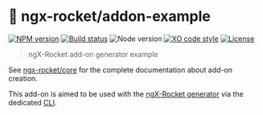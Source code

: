 # :rocket: ngx-rocket/addon-example

[![NPM version](https://img.shields.io/npm/v/generator-addon-example.svg)](https://www.npmjs.com/package/generator-addon-example)
[![Build status](https://img.shields.io/travis/ngx-rocket/addon-example/master.svg)](https://travis-ci.org/ngx-rocket/addon-example)
![Node version](https://img.shields.io/badge/node-%3E%3D6.0.0-brightgreen.svg)
[![XO code style](https://img.shields.io/badge/code_style-XO-5ed9c7.svg)](https://github.com/sindresorhus/xo)
[![License](https://img.shields.io/badge/license-MIT-blue.svg)](LICENSE)

> ngX-Rocket add-on generator example

See [ngx-rocket/core](https://github.com/ngx-rocket/core) for the complete documentation about add-on creation.

This add-on is aimed to be used with the [ngX-Rocket generator](https://github.com/ngx-rocket/generator-ngx-rocket) via
the dedicated [CLI](https://github.com/ngx-rocket/cli).
